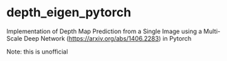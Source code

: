 # depth_eigen_pytorch
Implementation of Depth Map Prediction from a Single Image using a Multi-Scale Deep Network (https://arxiv.org/abs/1406.2283) in Pytorch

Note: this is unofficial
